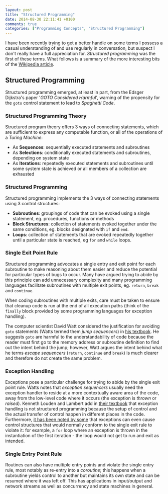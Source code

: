 ```yaml
---
layout: post
title: "Structured Programming"
date: 2014-08-30 22:11:41 +0100
comments: true
categories: ["Programming Concepts", "Structured Programming"]
---
```


I have been recently trying to get a better handle on some terms I possess a casual understanding of and use regularly in conversation, but suspect I don't really have a full appreciation for. *Structured programming* was the first of these terms. What follows is a summary of the more interesting bits of the [Wikipedia article](http://en.wikipedia.org/wiki/Structured_programming).

## Structured Programming

Structured programming emerged, at least in part, from the Edsger Dijkstra's paper '*GOTO Considered Harmful*', warning of the propensity for the `goto` control statement to lead to *Spaghetti Code*.

### Structured Programming Theory

Structured program theory offers 3 ways of connecting statements, which are sufficient to express any computable function, or all of the operations of a *Turing Machine*:

- As **Sequences**: sequentially executed statements and subroutines
- As **Selections**: conditionally executed statements and subroutines, depending on system state
- As **Iterations**: repeatedly executed statements and subroutines until some system state is achieved or all members of a collection are exhausted

### Structured Programming

Structured programming implements the 3 ways of connecting statements using 3 control structures:

- **Subroutines**: groupings of code that can be evoked using a single statement, eg. procedures, functions or methods
- **Block Structures**: collection of statements evoked together under the same conditions, eg. blocks designated with `if` and `end`.
- **Loops**: collection of statements that are evoked repeatedly together until a particular state is reached, eg `for` and `while` loops.

### Single Exit Point Rule

Structured programming advocates a single entry and exit point for each subroutine to make reasoning about them easier and reduce the potential for particular types of bugs to occur. Many have argued trying to abide by this principle can add unnecessary complexity and many programming languages facilitate subroutines with multiple exit points, eg. `return`, `break` and `continue`.

When coding subroutines with multiple exits, care must be taken to ensure that cleanup code is run at the end of all execution paths (think of the `finally` block provided by some programming languages for exception handling).

The computer scientist David Watt considered the justification for avoiding `goto` statements (Watts termed them *jump sequencers*) in [his textbook](http://www.amazon.co.uk/Programming-Language-Concepts-Computer-Science/dp/0470853204). He suggests `goto` are harmful to the understandability of code because the reader must first go to the memory address or subroutine definition to find out the intent behind the jump; however, Watt argues the intent behind what he terms _escape sequencers_ (`return`, `continue` and `break`) is much clearer and therefore do not create the same problem.

### Exception Handling

Exceptions pose a particular challenge for trying to abide by the single exit point rule. Watts notes that *exception sequencers* usually need the exception handler to reside at a more contextually aware area of the code, away from the low-level code where it occurs (the exception is *thrown* or *raised*). Kenneth Louden and Lambert add in [their textbook](http://www.amazon.com/Programming-Languages-Principles-Kenneth-Louden/dp/1111529418) that exception handling is not structured programming because the setup of control and the actual transfer of control happen in different places in the code. Furthermore, [it has been noted by some](http://en.wikipedia.org/wiki/Structured_programming#cite_note-Bansal2013-13) that exceptions can even cause control structures that would normally conform to the single exit rule to violate it: for example, a `for` loop where an exception is thrown in the instantiation of the first iteration - the loop would not get to run and exit as intended.

### Single Entry Point Rule

Routines can also have multiple entry points and violate the single entry rule, most notably as re-entry into a *coroutine*; this happens when a subroutine yields control to another but maintains its own state and can be resumed where it was left off. This has applications in input/output and network streams as well as concurrency and state machines in general.
